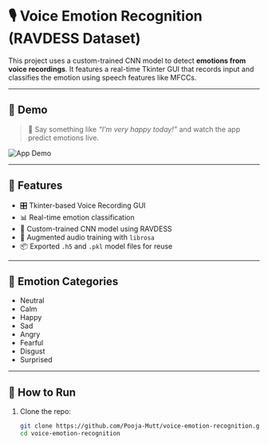 # 🎙️ Voice Emotion Recognition (RAVDESS Dataset)

This project uses a custom-trained CNN model to detect **emotions from voice recordings**. It features a real-time Tkinter GUI that records input and classifies the emotion using speech features like MFCCs.

---

## 📸 Demo
> 🎤 Say something like *“I’m very happy today!”* and watch the app predict emotions live.

![App Demo](screenshot.png) <!-- Add a screenshot if available -->

---

## 🔧 Features

- 🎛️ Tkinter-based Voice Recording GUI
- 📊 Real-time emotion classification
- 🤖 Custom-trained CNN model using RAVDESS
- 📁 Augmented audio training with `librosa`
- 📦 Exported `.h5` and `.pkl` model files for reuse

---

## 🧠 Emotion Categories

- Neutral  
- Calm  
- Happy  
- Sad  
- Angry  
- Fearful  
- Disgust  
- Surprised  

---

## 🚀 How to Run

1. Clone the repo:
   ```bash
   git clone https://github.com/Pooja-Mutt/voice-emotion-recognition.git
   cd voice-emotion-recognition
